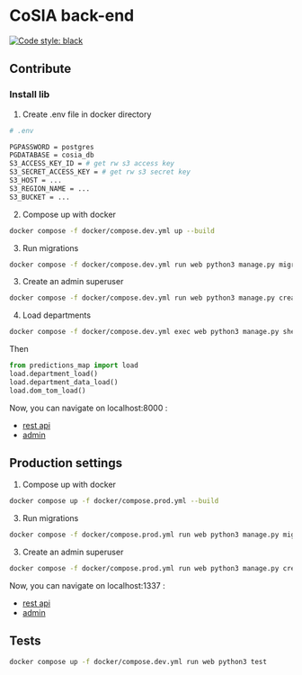 # CoSIA back-end

[![Code style: black](https://img.shields.io/badge/code%20style-black-000000.svg)](https://github.com/psf/black)

## Contribute

### Install lib

1. Create .env file in docker directory

```bash
# .env

PGPASSWORD = postgres
PGDATABASE = cosia_db
S3_ACCESS_KEY_ID = # get rw s3 access key
S3_SECRET_ACCESS_KEY = # get rw s3 secret key
S3_HOST = ...
S3_REGION_NAME = ...
S3_BUCKET = ...
```

2. Compose up with docker

```zsh
docker compose -f docker/compose.dev.yml up --build
```

3. Run migrations

```zsh
docker compose -f docker/compose.dev.yml run web python3 manage.py migrate
```

3. Create an admin superuser

```zsh
docker compose -f docker/compose.dev.yml run web python3 manage.py createsuperuser
```

4. Load departments

```zsh
docker compose -f docker/compose.dev.yml exec web python3 manage.py shell
```

Then

```python
from predictions_map import load
load.department_load()
load.department_data_load()
load.dom_tom_load()
```

Now, you can navigate on localhost:8000 :

- [rest api](localhost:8000/)
- [admin](localhost:8000/admin)

## Production settings

1. Compose up with docker

```zsh
docker compose up -f docker/compose.prod.yml --build
```

3. Run migrations

```zsh
docker compose -f docker/compose.prod.yml run web python3 manage.py migrate
```

3. Create an admin superuser

```zsh
docker compose -f docker/compose.prod.yml run web python3 manage.py createsuperuser
```

Now, you can navigate on localhost:1337 :

- [rest api](localhost:1337/)
- [admin](localhost:1337/admin)

## Tests

```zsh
docker compose up -f docker/compose.dev.yml run web python3 test
```
